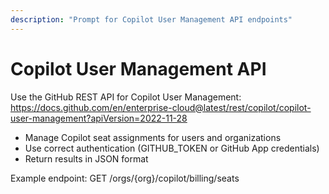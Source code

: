```yaml
---
description: "Prompt for Copilot User Management API endpoints"
---
```


# Copilot User Management API

Use the GitHub REST API for Copilot User Management:
<https://docs.github.com/en/enterprise-cloud@latest/rest/copilot/copilot-user-management?apiVersion=2022-11-28>

- Manage Copilot seat assignments for users and organizations
- Use correct authentication (GITHUB_TOKEN or GitHub App credentials)
- Return results in JSON format

Example endpoint:
GET /orgs/{org}/copilot/billing/seats
